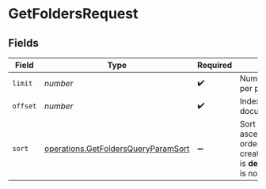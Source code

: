 # GetFoldersRequest


## Fields

| Field                                                                                                                          | Type                                                                                                                           | Required                                                                                                                       | Description                                                                                                                    |
| ------------------------------------------------------------------------------------------------------------------------------ | ------------------------------------------------------------------------------------------------------------------------------ | ------------------------------------------------------------------------------------------------------------------------------ | ------------------------------------------------------------------------------------------------------------------------------ |
| `limit`                                                                                                                        | *number*                                                                                                                       | :heavy_check_mark:                                                                                                             | Number of documents per page                                                                                                   |
| `offset`                                                                                                                       | *number*                                                                                                                       | :heavy_check_mark:                                                                                                             | Index of the first document of the page                                                                                        |
| `sort`                                                                                                                         | [operations.GetFoldersQueryParamSort](../../models/operations/getfoldersqueryparamsort.md)                                     | :heavy_minus_sign:                                                                                                             | Sort the results in the ascending/descending order of record creation. Default order is **descending** if `sort` is not passed |